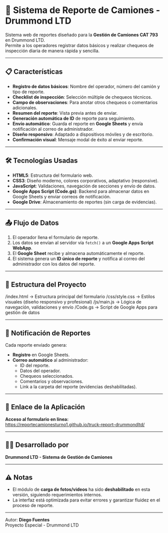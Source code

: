 # 🚛 Sistema de Reporte de Camiones - Drummond LTD

Sistema web de reportes diseñado para la **Gestión de Camiones CAT 793** en Drummond LTD.  
Permite a los operadores registrar datos básicos y realizar chequeos de inspección diaria de manera rápida y sencilla.

---

## 📋 Características

- **Registro de datos básicos**: Nombre del operador, número del camión y tipo de reporte.
- **Checklist de inspección**: Selección múltiple de chequeos técnicos.
- **Campo de observaciones**: Para anotar otros chequeos o comentarios adicionales.
- **Resumen del reporte**: Vista previa antes de enviar.
- **Generación automática de ID** de reporte para seguimiento.
- **Envío automático**: Guarda el reporte en **Google Sheets** y envía notificación al correo de administrador.
- **Diseño responsivo**: Adaptado a dispositivos móviles y de escritorio.
- **Confirmación visual**: Mensaje modal de éxito al enviar reporte.

---

## 🛠️ Tecnologías Usadas

- **HTML5**: Estructura del formulario web.
- **CSS3**: Diseño moderno, colores corporativos, adaptativo (responsive).
- **JavaScript**: Validaciones, navegación de secciones y envío de datos.
- **Google Apps Script (Code.gs)**: Backend para almacenar datos en Google Sheets y enviar correos de notificación.
- **Google Drive**: Almacenamiento de reportes (sin carga de evidencias).

---

## 📤 Flujo de Datos

1. El operador llena el formulario de reporte.
2. Los datos se envían al servidor vía `fetch()` a un **Google Apps Script WebApp**.
3. El **Google Sheet** recibe y almacena automáticamente el reporte.
4. El sistema genera un **ID único de reporte** y notifica al correo del administrador con los datos del reporte.

---

## 📂 Estructura del Proyecto

/index.html -> Estructura principal del formulario
/css/style.css -> Estilos visuales (diseño responsivo y profesional)
/js/main.js -> Lógica de navegación, validaciones y envío
/Code.gs -> Script de Google Apps para gestión de datos


---

## 📧 Notificación de Reportes

Cada reporte enviado genera:
- **Registro** en Google Sheets.
- **Correo automático** al administrador:
  - ID del reporte.
  - Datos del operador.
  - Chequeos seleccionados.
  - Comentarios y observaciones.
  - Link a la carpeta del reporte (evidencias deshabilitadas).

---

## 🚀 Enlace de la Aplicación

**Acceso al formulario en línea:**  
https://reportecamionesturno1.github.io/truck-report-drummondltd/

---

## 👨‍💻 Desarrollado por

**Drummond LTD - Sistema de Gestión de Camiones**

---

## ⚠️ Notas

- El módulo de **carga de fotos/videos** ha sido **deshabilitado** en esta versión, siguiendo requerimientos internos.
- La interfaz está optimizada para evitar errores y garantizar fluidez en el proceso de reporte.

---

Autor: **Diego Fuentes**  
Proyecto Especial - Drummond LTD
